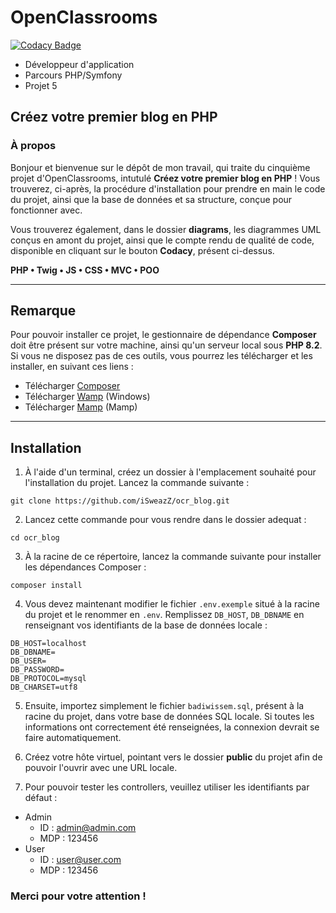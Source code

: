 # OpenClassrooms

[![Codacy Badge](https://api.codacy.com/project/badge/Grade/6c3ee61817084a68917c9fb62b058773)](https://app.codacy.com/gh/iSweazZ/ocr_blog?utm_source=github.com&utm_medium=referral&utm_content=iSweazZ/ocr_blog&utm_campaign=Badge_Grade)

- Développeur d'application
- Parcours PHP/Symfony
- Projet 5

## Créez votre premier blog en PHP

### À propos

Bonjour et bienvenue sur le dépôt de mon travail, qui traite du cinquième projet d'OpenClassrooms, intutulé **Créez votre premier blog en PHP** ! Vous trouverez, ci-après, la procédure d'installation pour prendre en main le code du projet, ainsi que la base de données et sa structure, conçue pour fonctionner avec.

Vous trouverez également, dans le dossier **diagrams**, les diagrammes UML conçus en amont du projet, ainsi que le compte rendu de qualité de code, disponible en cliquant sur le bouton **Codacy**, présent ci-dessus.


**PHP • Twig • JS • CSS • MVC • POO**

---

## Remarque

Pour pouvoir installer ce projet, le gestionnaire de dépendance **Composer** doit être présent sur votre machine, ainsi qu'un serveur local sous **PHP 8.2**. Si vous ne disposez pas de ces outils, vous pourrez les télécharger et les installer, en suivant ces liens :
- Télécharger [Composer](https://getcomposer.org/)
- Télécharger [Wamp](https://www.wampserver.com/) (Windows)
- Télécharger [Mamp](https://www.wampserver.com/) (Mamp)

---

## Installation

1. À l'aide d'un terminal, créez un dossier à l'emplacement souhaité pour l'installation du projet. Lancez la commande suivante :
```shell
git clone https://github.com/iSweazZ/ocr_blog.git
```

2. Lancez cette commande pour vous rendre dans le dossier adequat :
```shell
cd ocr_blog
```

3. À la racine de ce répertoire, lancez la commande suivante pour installer les dépendances Composer :
```shell
composer install
```

4. Vous devez maintenant modifier le fichier `.env.exemple` situé à la racine du projet et le renommer en `.env`. Remplissez `DB_HOST`, `DB_DBNAME` en renseignant vos identifiants de la base de données locale :
```dotenv
DB_HOST=localhost
DB_DBNAME=
DB_USER=
DB_PASSWORD=
DB_PROTOCOL=mysql
DB_CHARSET=utf8
```

5. Ensuite, importez simplement le fichier `badiwissem.sql`, présent à la racine du projet, dans votre base de données SQL locale. Si toutes les informations ont correctement été renseignées, la connexion devrait se faire automatiquement.

6. Créez votre hôte virtuel, pointant vers le dossier **public** du projet afin de pouvoir l'ouvrir avec une URL locale.

7. Pour pouvoir tester les controllers, veuillez utiliser les identifiants par défaut :
- Admin
    - ID : admin@admin.com
    - MDP : 123456
- User
    - ID : user@user.com
    - MDP : 123456

### Merci pour votre attention !
